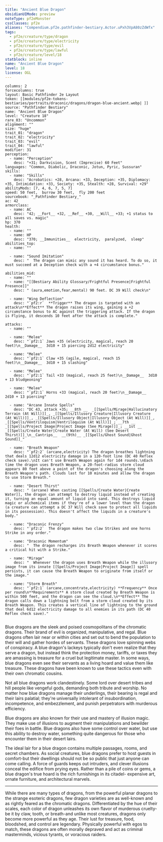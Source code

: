 ```yaml
---
title: "Ancient Blue Dragon"
obsidianUIMode: preview
noteType: pf2eMonster
cssClasses: pf2e
aliases: "Compendium.pf2e.pathfinder-bestiary.Actor.uPxh3VpA80zZdWfx" 
tags:
  - pf2e/creature/type/dragon
  - pf2e/creature/type/electricity
  - pf2e/creature/type/evil
  - pf2e/creature/type/lawful
  - pf2e/creature/level/18
statblock: inline
name: "Ancient Blue Dragon"
level: 18
license: OGL
---
```


```statblock
columns: 2
forcecolumns: true
layout: Basic Pathfinder 2e Layout
token: [[modules/pf2e-tokens-bestiaries/portraits/draconic/dragons/dragon-blue-ancient.webp| ]]
source: "Pathfinder Bestiary"
name: "Ancient Blue Dragon"
level: "Creature 18"
rare_03: "Uncommon"
alignment: ""
size: "huge"
trait_01: "dragon"
trait_02: "electricity"
trait_03: "evil"
trait_04: "lawful"
modifier: 31
perception:
  - name: "Perception"
    desc: "+31; Darkvision, Scent (Imprecise) 60 Feet"
languages: "Common, Diabolic, Draconic, Jotun, Pyric, Sussuran"
skills:
  - name: "Skills"
    desc: "Acrobatics: +28, Arcana: +33, Deception: +35, Diplomacy: +35, Intimidation: +33, Society: +35, Stealth: +28, Survival: +29"
abilityMods: [7, 4, 6, 7, 5, 7]
speed: 50 feet,  burrow 30 feet,  fly 200 feet
sourcebook: "_Pathfinder Bestiary_"
ac: 42
armorclass:
  - name: AC
    desc: "42; __Fort__ +32, __Ref__ +30, __Will__ +33; +1 status to all saves vs. magic"
hp: 370
health:
  - name: ""
  - name: HP
    desc: "370; __Immunities__  electricity,  paralyzed,  sleep"
abilities_top:
  - name: ""

  - name: "Sound Imitation"
    desc: "  The dragon can mimic any sound it has heard. To do so, it must succeed at a Deception check with a +4 circumstance bonus."

abilities_mid:
  - name: ""
  - name: "[[Bestiary Ability Glossary/Frightful Presence|Frightful Presence]]"
    desc: " (aura,emotion,fear,mental) 90 feet. DC 39 Will check\n"

  - name: "Wing Deflection"
    desc: "`pf2:r`  **Trigger** The dragon is targeted with an attack\n**Effect** The dragon raises its wing, gaining a +2 circumstance bonus to AC against the triggering attack. If the dragon is Flying, it descends 10 feet after the attack is complete."

attacks:
  - name: ""

  - name: "Melee"
    desc: "`pf2:1` Jaws +35 (electricity, magical, reach 20 feet)\n__Damage__  3d10 + 15 piercing 2d12 electricity"

  - name: "Melee"
    desc: "`pf2:1` Claw +35 (agile, magical, reach 15 feet)\n__Damage__  3d10 + 15 slashing"

  - name: "Melee"
    desc: "`pf2:1` Tail +33 (magical, reach 25 feet)\n__Damage__  3d10 + 13 bludgeoning"

  - name: "Melee"
    desc: "`pf2:1` Horns +33 (magical, reach 20 feet)\n__Damage__  2d10 + 13 piercing"

  - name: "Arcane Innate Spells"
    desc: "DC 43, attack +35; __8th __  _[[Spells/Mirage|Hallucinatory Terrain (At Will)]]_, _[[Spells/Illusory Creature|Illusory Creature (At Will)]]_, _[[Spells/Illusory Object|Illusory Object (At Will)]]_, _[[Spells/Ventriloquism|Ventriloquism (At Will)]]_; __7th __  _[[Spells/Project Image|Project Image (See Mirage)]]_; __1st __  _[[Spells/Create Water|Create Water (At Will) (See Desert Thirst)]]_\n__Cantrips__  __(9th)__ _[[Spells/Ghost Sound|Ghost Sound]]_"

  - name: "Breath Weapon"
    desc: "`pf2:2` (arcane,electricity) The dragon breathes lightning that deals 12d12 electricity damage in a 120-foot line (DC 40 Reflex check save).\nIt can't use Breath Weapon again for 1d4 rounds.\nEach time the dragon uses Breath Weapon, a 20-foot-radius storm cloud appears 80 feet above a point of the dragon's choosing along the Breath Weapon's path. Clouds last for 10 minutes and allow the dragon to use Storm Breath."

  - name: "Desert Thirst"
    desc: " (arcane) When casting [[Spells/Create Water|Create Water]], the dragon can attempt to destroy liquid instead of creating it, turning an equal amount of liquid into sand. This destroys liquid magic or alchemical items if they're of a lower level than the dragon (a creature can attempt a DC 37 Will check save to protect all liquids in its possession). This doesn't affect the liquids in a creature's body."

  - name: "Draconic Frenzy"
    desc: "`pf2:2`  The dragon makes two claw Strikes and one horns Strike in any order."

  - name: "Draconic Momentum"
    desc: "  The dragon recharges its Breath Weapon whenever it scores a critical hit with a Strike."

  - name: "Mirage"
    desc: "  Whenever the dragon uses Breath Weapon while the illusory image from its innate [[Spells/Project Image|Project Image]] spell persists, it can cause the Breath Weapon to originate from itself or the image."

  - name: "Storm Breath"
    desc: "`pf2:1` (arcane,concentrate,electricity) **Frequency** Once per round\n**Requirements** A storm cloud created by Breath Weapon is within 500 feet, and the dragon can see the cloud.\n**Effect** The dragon calls down a lightning bolt from a storm cloud created by its Breath Weapon. This creates a vertical line of lightning to the ground that deal 6d12 electricity damage to all enemies in its path (DC 40 Reflex check save)."
 
```



Blue dragons are the sleek and poised cosmopolitans of the chromatic dragons. Their brand of evil is organized, manipulative, and regal. Blue dragons often lair near or within cities and set out to bend the population to their will and gather hordes of servants. These dragons love spinning webs of conspiracy. A blue dragon's lackeys typically don't even realize that they serve a dragon, but instead think the protection money, tariffs, or taxes they are amassing is treasure for a cruel but legitimate master. In some ways, blue dragons even see their servants as a living hoard and value them like treasure. These dragons have been known to use these tactics even with their own chromatic cousins.

Not all blue dragons work clandestinely. Some lord over desert tribes and hill people like vengeful gods, demanding both tribute and worship. No matter how blue dragons manage their underlings, their bearing is regal and their lairs palatial; they're universally intolerant of insubordination, incompetence, and embezzlement, and punish perpetrators with murderous efficiency.

Blue dragons are also known for their use and mastery of illusion magic. They make use of illusions to augment their manipulations and bewilder their foes in battle. Blue dragons also have some control over water, but use this ability to destroy water, something quite dangerous for those who encounter them in their desert lairs.

The ideal lair for a blue dragon contains multiple passages, rooms, and secret chambers. As social creatures, blue dragons prefer to host guests in comfort-but their dwellings should not be so public that just anyone can come calling. A force of guards keeps out intruders, and clever illusions conceal the edifice from prying eyes. Rather than a pile of coins or gems, a blue dragon's true hoard is the rich furnishings in its citadel- expensive art, ornate furniture, and architectural marvels.

* * *

While there are many types of dragons, from the powerful planar dragons to the strange esoteric dragons, few dragon varieties are as well-known and as rightly feared as the chromatic dragons. Differentiated by the hue of their scales, each color of dragon unleashes its own flavor of murderous cruelty-be it by claw, tooth, or breath-and unlike most creatures, dragons only become more powerful as they age. Their lust for treasure, food, bloodshed, and control are legendary. Physically powerful with egos to match, these dragons are often morally depraved and act as criminal masterminds, vicious tyrants, or voracious raiders.
